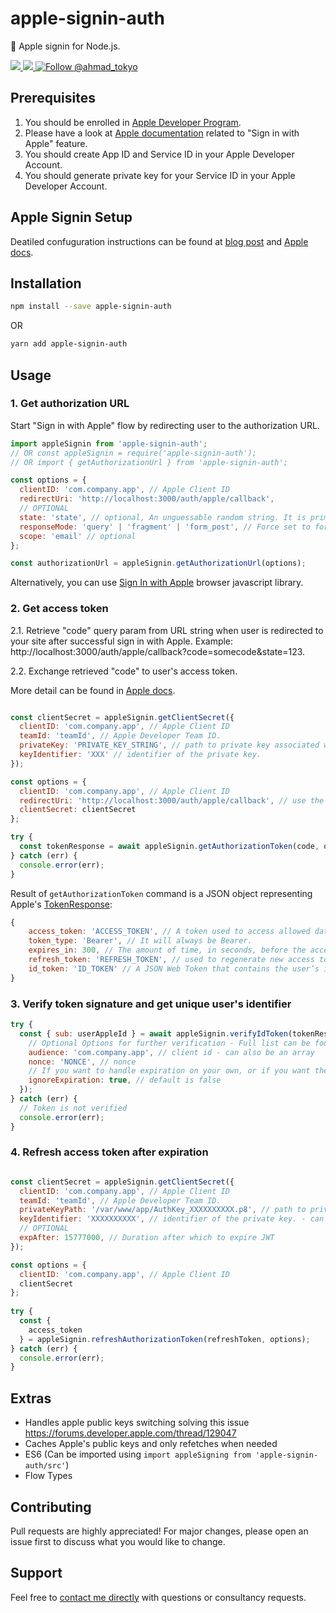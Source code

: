 # apple-signin-auth

 Apple signin for Node.js.

<a href="https://npmjs.com/package/apple-auth">
  <img src="https://img.shields.io/npm/v/apple-signin-auth.svg"></img>
  <img src="https://img.shields.io/npm/dt/apple-signin-auth.svg"></img>
</a>
<a href="https://twitter.com/intent/follow?screen_name=ahmad_tokyo"><img src="https://img.shields.io/twitter/follow/ahmad_tokyo.svg?label=Follow%20@ahmad_tokyo" alt="Follow @ahmad_tokyo"></img></a>


## Prerequisites
1. You should be enrolled in [Apple Developer Program](https://developer.apple.com/programs/).
2. Please have a look at [Apple documentation](
https://developer.apple.com/sign-in-with-apple/get-started/) related to "Sign in with Apple" feature.
3. You should create App ID and Service ID in your Apple Developer Account.
4. You should generate private key for your Service ID in your Apple Developer Account.

## Apple Signin Setup
Deatiled confuguration instructions can be found at [blog post](https://medium.com/@artyomefremov/add-sign-in-with-apple-button-to-your-website-today-part-1-12ed1444623a?postPublishedType=initial) and [Apple docs](https://help.apple.com/developer-account/#/dev1c0e25352).

## Installation

```bash
npm install --save apple-signin-auth
```
OR
```bash
yarn add apple-signin-auth
```

## Usage

### 1. Get authorization URL
Start "Sign in with Apple" flow by redirecting user to the authorization URL.
```js
import appleSignin from 'apple-signin-auth'; 
// OR const appleSignin = require('apple-signin-auth');
// OR import { getAuthorizationUrl } from 'apple-signin-auth';

const options = {
  clientID: 'com.company.app', // Apple Client ID
  redirectUri: 'http://localhost:3000/auth/apple/callback',
  // OPTIONAL
  state: 'state', // optional, An unguessable random string. It is primarily used to protect against CSRF attacks.
  responseMode: 'query' | 'fragment' | 'form_post', // Force set to form_post if scope includes 'email'
  scope: 'email' // optional
};

const authorizationUrl = appleSignin.getAuthorizationUrl(options);
```
Alternatively, you can use [Sign In with Apple](https://developer.apple.com/documentation/signinwithapplejs) browser javascript library.

### 2. Get access token
2.1. Retrieve "code" query param from URL string when user is redirected to your site after successful sign in with Apple. Example:
http://localhost:3000/auth/apple/callback?code=somecode&state=123.

2.2. Exchange retrieved "code" to user's access token.

More detail can be found in [Apple docs](https://developer.apple.com/documentation/signinwithapplerestapi/generate_and_validate_tokens).

```js

const clientSecret = appleSignin.getClientSecret({
  clientID: 'com.company.app', // Apple Client ID
  teamId: 'teamId', // Apple Developer Team ID.
  privateKey: 'PRIVATE_KEY_STRING', // path to private key associated with your client ID. -- Can also be `privateKeyPath` string
  keyIdentifier: 'XXX' // identifier of the private key.    
});

const options = {
  clientID: 'com.company.app', // Apple Client ID
  redirectUri: 'http://localhost:3000/auth/apple/callback', // use the same value which you passed to authorisation URL.
  clientSecret: clientSecret
};

try {
  const tokenResponse = await appleSignin.getAuthorizationToken(code, options);
} catch (err) {
  console.error(err);
}
```

Result of ```getAuthorizationToken``` command is a JSON object representing Apple's [TokenResponse](https://developer.apple.com/documentation/signinwithapplerestapi/tokenresponse):
```js
{
    access_token: 'ACCESS_TOKEN', // A token used to access allowed data.
    token_type: 'Bearer', // It will always be Bearer.
    expires_in: 300, // The amount of time, in seconds, before the access token expires.
    refresh_token: 'REFRESH_TOKEN', // used to regenerate new access tokens. Store this token securely on your server.
    id_token: 'ID_TOKEN' // A JSON Web Token that contains the user’s identity information.
}
```

### 3. Verify token signature and get unique user's identifier
```js
try {
  const { sub: userAppleId } = await appleSignin.verifyIdToken(tokenResponse.id_token, {
    // Optional Options for further verification - Full list can be found here https://github.com/auth0/node-jsonwebtoken#jwtverifytoken-secretorpublickey-options-callback
    audience: 'com.company.app', // client id - can also be an array
    nonce: 'NONCE', // nonce
    // If you want to handle expiration on your own, or if you want the expired tokens decoded
    ignoreExpiration: true, // default is false
  });
} catch (err) {
  // Token is not verified
  console.error(err);
}
```

### 4. Refresh access token after expiration
```js

const clientSecret = appleSignin.getClientSecret({
  clientID: 'com.company.app', // Apple Client ID
  teamId: 'teamId', // Apple Developer Team ID.
  privateKeyPath: '/var/www/app/AuthKey_XXXXXXXXXX.p8', // path to private key associated with client ID. -- Can also be `privateKey` string
  keyIdentifier: 'XXXXXXXXXX', // identifier of the private key. - can be found here https://developer.apple.com/account/resources/authkeys/list
  // OPTIONAL
  expAfter: 15777000, // Duration after which to expire JWT
});

const options = {
  clientID: 'com.company.app', // Apple Client ID
  clientSecret
};
 
try {
  const {
    access_token
  } = appleSignin.refreshAuthorizationToken(refreshToken, options);
} catch (err) {
  console.error(err);
}
```

## Extras
- Handles apple public keys switching solving this issue https://forums.developer.apple.com/thread/129047
- Caches Apple's public keys and only refetches when needed
- ES6 (Can be imported using `import appleSigning from 'apple-signin-auth/src'`)
- Flow Types

## Contributing
Pull requests are highly appreciated! For major changes, please open an issue first to discuss what you would like to change.

## Support
Feel free to <a href="mailto:ahmed.tokyo1@gmail.com?subject=Apple Signin Contact">contact me directly</a> with questions or consultancy requests.
